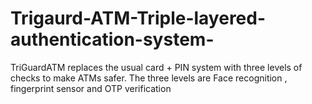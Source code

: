 # Trigaurd-ATM-Triple-layered-authentication-system-
TriGuardATM replaces the usual card + PIN system with three levels of checks to make ATMs safer. The three levels are Face recognition , fingerprint sensor and OTP verification
